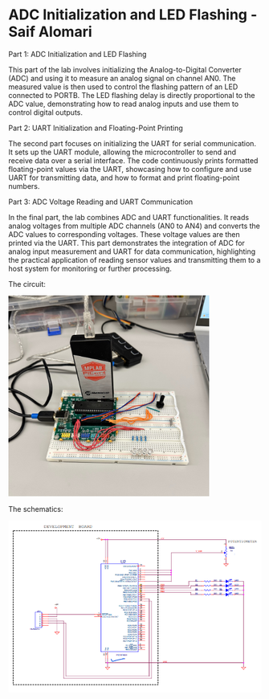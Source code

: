 # ADC Initialization and LED Flashing - Saif Alomari

Part 1: ADC Initialization and LED Flashing

This part of the lab involves initializing the Analog-to-Digital Converter (ADC) and using it to measure an analog signal on channel AN0. The measured value is then used to control the flashing pattern of an LED connected to PORTB. The LED flashing delay is directly proportional to the ADC value, demonstrating how to read analog inputs and use them to control digital outputs.

Part 2: UART Initialization and Floating-Point Printing

The second part focuses on initializing the UART for serial communication. It sets up the UART module, allowing the microcontroller to send and receive data over a serial interface. The code continuously prints formatted floating-point values via the UART, showcasing how to configure and use UART for transmitting data, and how to format and print floating-point numbers.

Part 3: ADC Voltage Reading and UART Communication

In the final part, the lab combines ADC and UART functionalities. It reads analog voltages from multiple ADC channels (AN0 to AN4) and converts the ADC values to corresponding voltages. These voltage values are then printed via the UART. This part demonstrates the integration of ADC for analog input measurement and UART for data communication, highlighting the practical application of reading sensor values and transmitting them to a host system for monitoring or further processing.


The circuit: 

<img src='./images/circuit_01.jpg' width='400'>

The schematics: 

<img src='./images/schematics_01.png' width='600'>
